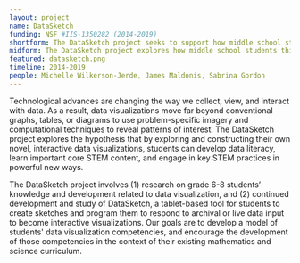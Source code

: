 ```yaml
---
layout: project
name: DataSketch
funding: NSF #IIS-1350282 (2014-2019)
shortform: The DataSketch project seeks to support how middle school students think about, learn about, and create computational data visualizations.
midform: The DataSketch project explores how middle school students think and learn about data visualization. It involves two interrelated strands of work&#58; (1) research on grade 5-8 students’ existing competencies and practices related to data visualization, and (2) the development and study of a tablet based toolkit for students to sketch and program visualizations that respond to archival or live data stream input.
featured: datasketch.png
timeline: 2014-2019
people: Michelle Wilkerson-Jerde, James Maldonis, Sabrina Gordon
---
```

Technological advances are changing the way we collect, view, and interact with data. As a result, data visualizations move far beyond conventional graphs, tables, or diagrams to use problem-specific imagery and computational techniques to reveal patterns of interest. The DataSketch project explores the hypothesis that by exploring and constructing their own novel, interactive data visualizations, students can develop data literacy, learn important core STEM content, and engage in key STEM practices in powerful new ways.

The DataSketch project involves (1) research on grade 6-8 students’ knowledge and development related to data visualization, and (2) continued development and study of DataSketch, a tablet-based tool for students to create sketches and program them to respond to archival or live data input to become interactive visualizations. Our goals are to develop a model of students' data visualization competencies, and encourage the development of those competencies in the context of their existing mathematics and science curriculum.